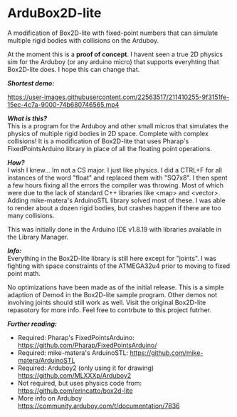 # ArduBox2D-lite
A modification of Box2D-lite with fixed-point numbers that can simulate multiple rigid bodies with collisions on the Arduboy.

At the moment this is a **proof of concept**. I havent seen a true 2D physics sim for the Arduboy (or any arduino micro) that supports everyhting that Box2D-lite does. I hope this can change that. 

***Shortest demo:***

https://user-images.githubusercontent.com/22563517/211410255-9f3151fe-15ec-4c7a-9000-74b680746565.mp4  


***What is this?***  
This is a program for the Arduboy and other small micros that simulates the physics of multiple rigid bodies in 2D space. Complete with complex collisions! It is a modification of Box2D-lite that uses Pharap's FixedPointsArduino library in place of all the floating point operations.  

***How?***  
I wish I knew... Im not a CS major. I just like physics. 
I did a CTRL+F for all instances of the word "float" and replaced them with "SQ7x8". I then spent a few hours fixing all the errors the compiler was throwing. Most of which were due to the lack of standard C++ libraries like \<map> and \<vector>. Adding mike-matera's ArduinoSTL library solved most of these. I was able to render about a dozen rigid bodies, but crashes happen if there are too many collisions.  

This was initially done in the Arduino IDE v1.8.19 with libraries available in the Library Manager.  

***Info:***  
Everything in the Box2D-lite library is still here except for "joints". I was fighting with space constraints of the ATMEGA32u4 prior to moving to fixed point math.  

No optimizations have been made as of the initial release. This is a simple adaption of Demo4 in the Box2D-lite sample program. Other demos not involving joints should still work as well. Visit the original Box2D-lite repasotory for more info. Feel free to contrbute to this project futrher.

***Further reading:***  
- Required: Pharap's FixedPointsArduino: https://github.com/Pharap/FixedPointsArduino/  
- Required: mike-matera's ArduinoSTL: https://github.com/mike-matera/ArduinoSTL  
- Required: Arduboy2 (only using it for drawing) https://github.com/MLXXXp/Arduboy2  
- Not required, but uses physics code from: https://github.com/erincatto/box2d-lite  
- More info on Arduboy https://community.arduboy.com/t/documentation/7836
  
  

